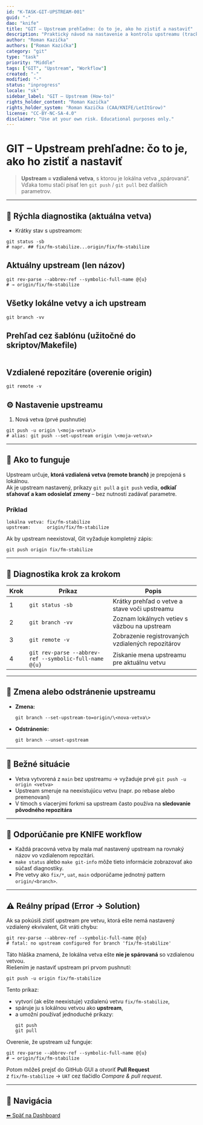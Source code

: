 ```yaml
---
id: "K-TASK-GIT-UPSTREAM-001"
guid: "-"
dao: "knife"
title: "GIT – Upstream prehľadne: čo to je, ako ho zistiť a nastaviť"
description: "Praktický návod na nastavenie a kontrolu upstreamu (tracking branch), aby 'git push' a 'git pull' vedeli, kam komunikovať."
author: "Roman Kazička"
authors: ["Roman Kazička"]
category: "git"
type: "task"
priority: "Middle"
tags: ["GIT", "Upstream", "Workflow"]
created: "-"
modified: "-"
status: "inprogress"
locale: "sk"
sidebar_label: "GIT – Upstream (How-to)"
rights_holder_content: "Roman Kazička"
rights_holder_system: "Roman Kazička (CAA/KNIFE/LetItGrow)"
license: "CC-BY-NC-SA-4.0"
disclaimer: "Use at your own risk. Educational purposes only."
---
```


# GIT – Upstream prehľadne: čo to je, ako ho zistiť a nastaviť

> **Upstream = vzdialená vetva**, s ktorou je lokálna vetva „spárovaná“.  
> Vďaka tomu stačí písať len `git push` / `git pull` bez ďalších parametrov.

---

## 🧪 Rýchla diagnostika (aktuálna vetva)

- Krátky stav s upstreamom:
```
git status -sb
# napr. ## fix/fm-stabilize...origin/fix/fm-stabilize
```

## Aktuálny upstream (len názov)
```
git rev-parse --abbrev-ref --symbolic-full-name @{u}
# → origin/fix/fm-stabilize
```

## Všetky lokálne vetvy a ich upstream
```
git branch -vv
```

## Prehľad cez šablónu (užitočné do skriptov/Makefile)
```git for-each-ref --format="%(refname:short) -> %(upstream:short)" refs/heads
```

## Vzdialené repozitáre (overenie origin)
```
git remote -v
```

## ⚙️ Nastavenie upstreamu


1) Nová vetva (prvé pushnutie)
```
git push -u origin \<moja-vetva\>
# alias: git push --set-upstream origin \<moja-vetva\>
```

---

## 🧩 Ako to funguje

Upstream určuje, **ktorá vzdialená vetva (remote branch)** je prepojená s lokálnou.  
Ak je upstream nastavený, príkazy `git pull` a `git push` vedia, **odkiaľ sťahovať a kam odosielať zmeny** – bez nutnosti zadávať parametre.

### Príklad
```
lokálna vetva: fix/fm-stabilize
upstream:      origin/fix/fm-stabilize
```
Ak by upstream neexistoval, Git vyžaduje kompletný zápis:
```
git push origin fix/fm-stabilize
```

---

## 🧭 Diagnostika krok za krokom

| Krok | Príkaz | Popis |
|------|---------|-------|
| 1 | `git status -sb` | Krátky prehľad o vetve a stave voči upstreamu |
| 2 | `git branch -vv` | Zoznam lokálnych vetiev s väzbou na upstream |
| 3 | `git remote -v` | Zobrazenie registrovaných vzdialených repozitárov |
| 4 | `git rev-parse --abbrev-ref --symbolic-full-name @{u}` | Získanie mena upstreamu pre aktuálnu vetvu |

---

## 🔧 Zmena alebo odstránenie upstreamu

- **Zmena:**
  ```
  git branch --set-upstream-to=origin/\<nova-vetva\>
  ```
- **Odstránenie:**
  ```
  git branch --unset-upstream
  ```

---

## 🧱 Bežné situácie

- Vetva vytvorená z `main` bez upstreamu → vyžaduje prvé `git push -u origin <vetva>`
- Upstream smeruje na neexistujúcu vetvu (napr. po rebase alebo premenovaní)
- V tímoch s viacerými forkmi sa upstream často používa na **sledovanie pôvodného repozitára**

---

## 📘 Odporúčanie pre KNIFE workflow

- Každá pracovná vetva by mala mať nastavený upstream na rovnaký názov vo vzdialenom repozitári.
- `make status` alebo `make git-info` môže tieto informácie zobrazovať ako súčasť diagnostiky.
- Pre vetvy ako `fix/*`, `uat`, `main` odporúčame jednotný pattern `origin/<branch>`.

---

## ⚠️ Reálny prípad (Error → Solution)

Ak sa pokúsiš zistiť upstream pre vetvu, ktorá ešte nemá nastavený vzdialený ekvivalent, Git vráti chybu:

```
git rev-parse --abbrev-ref --symbolic-full-name @{u}
# fatal: no upstream configured for branch 'fix/fm-stabilize'
```

Táto hláška znamená, že lokálna vetva ešte **nie je spárovaná** so vzdialenou vetvou.  
Riešením je nastaviť upstream pri prvom pushnutí:

```
git push -u origin fix/fm-stabilize
```

Tento príkaz:
- vytvorí (ak ešte neexistuje) vzdialenú vetvu `fix/fm-stabilize`,
- spáruje ju s lokálnou vetvou ako **upstream**,
- a umožní používať jednoduché príkazy:
  ```
  git push
  git pull
  ```

Overenie, že upstream už funguje:
```
git rev-parse --abbrev-ref --symbolic-full-name @{u}
# → origin/fix/fm-stabilize
```

Potom môžeš prejsť do GitHub GUI a otvoriť **Pull Request**  
z `fix/fm-stabilize` → `UAT` cez tlačidlo *Compare & pull request*.

---

## 🧭 Navigácia

[⬅ Späť na Dashboard](../index.md)  
